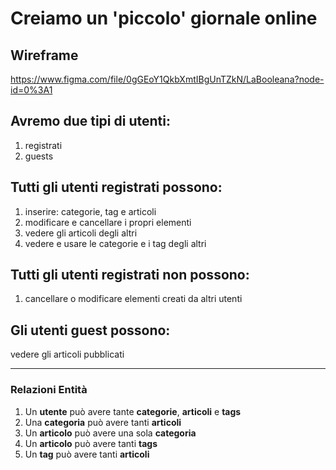 # Creiamo un 'piccolo' giornale online

## Wireframe
https://www.figma.com/file/0gGEoY1QkbXmtIBgUnTZkN/LaBooleana?node-id=0%3A1


## Avremo due tipi di utenti: 
1. registrati 
1. guests

## Tutti gli utenti registrati possono: 
1. inserire: categorie, tag e articoli
1. modificare e cancellare i propri elementi
1. vedere gli articoli degli altri
1. vedere e usare le categorie e i tag degli altri

## Tutti gli utenti registrati non possono: 
1. cancellare o modificare elementi creati da altri utenti

## Gli utenti guest possono:
vedere gli articoli pubblicati

---

### Relazioni Entità
1. Un **utente** può avere tante **categorie**, **articoli** e **tags**
1. Una **categoria** può avere tanti **articoli**
1. Un **articolo** può avere una sola **categoria**
1. Un **articolo** può avere tanti **tags**
1. Un **tag** può avere tanti **articoli**

